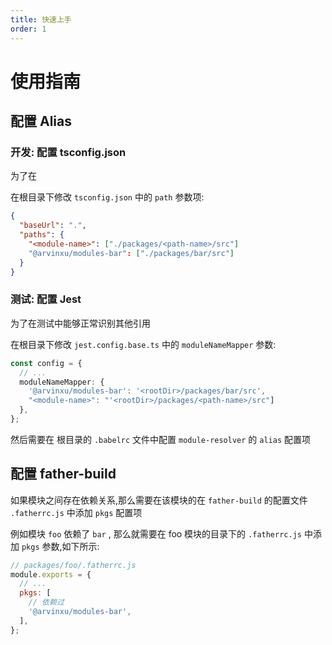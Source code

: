 ```yaml
---
title: 快速上手
order: 1
---
```


# 使用指南

## 配置 Alias

### 开发: 配置 tsconfig.json

为了在

在根目录下修改 `tsconfig.json` 中的 `path` 参数项:

```json
{
  "baseUrl": ".",
  "paths": {
    "<module-name>": ["./packages/<path-name>/src"]
    "@arvinxu/modules-bar": ["./packages/bar/src"]
  }
}
```

### 测试: 配置 Jest

为了在测试中能够正常识别其他引用

在根目录下修改 `jest.config.base.ts` 中的 `moduleNameMapper` 参数:

```typescript
const config = {
  // ...
  moduleNameMapper: {
    '@arvinxu/modules-bar': '<rootDir>/packages/bar/src',
    "<module-name>": "'<rootDir>/packages/<path-name>/src"]
  },
};
```

然后需要在 根目录的 `.babelrc` 文件中配置 `module-resolver` 的 `alias` 配置项

## 配置 father-build

如果模块之间存在依赖关系,那么需要在该模块的在 `father-build` 的配置文件 `.fatherrc.js` 中添加 `pkgs` 配置项

例如模块 `foo` 依赖了 `bar` , 那么就需要在 foo 模块的目录下的 `.fatherrc.js` 中添加 `pkgs` 参数,如下所示:

```js
// packages/foo/.fatherrc.js
module.exports = {
  // ...
  pkgs: [
    // 依赖过
    '@arvinxu/modules-bar',
  ],
};
```
